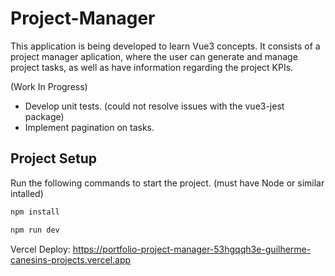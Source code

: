 # Project-Manager

This application is being developed to learn Vue3 concepts. It consists of a project manager aplication, where the user can generate and manage project tasks, as well as have information regarding the project KPIs.

(Work In Progress)
- Develop unit tests. (could not resolve issues with the vue3-jest package)
- Implement pagination on tasks.

## Project Setup

Run the following commands to start the project.
(must have Node or similar intalled)

```sh
npm install
```
```sh
npm run dev
```

Vercel Deploy: https://portfolio-project-manager-53hgqqh3e-guilherme-canesins-projects.vercel.app
